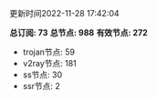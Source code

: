 更新时间2022-11-28 17:42:04

**总订阅: 73**
**总节点: 988**
**有效节点: 272**
- trojan节点: 59
- v2ray节点: 181
- ss节点: 30
- ssr节点: 2

